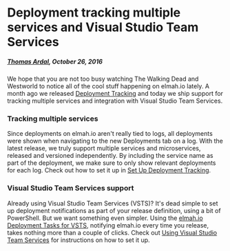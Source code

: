 # Deployment tracking multiple services and Visual Studio Team Services##### [Thomas Ardal](http://elmah.io/about/), October 26, 2016We hope that you are not too busy watching The Walking Dead and Westworld to notice all of the cool stuff happening on elmah.io lately. A month ago we released [Deployment Tracking](/deployment-tracking/) and today we ship support for tracking multiple services and integration with Visual Studio Team Services.### Tracking multiple servicesSince deployments on elmah.io aren't really tied to logs, all deployments were shown when navigating to the new Deployments tab on a log. With the latest release, we truly support multiple services and microservices, released and versioned independently. By including the service name as part of the deployment, we make sure to only show relevant deployments for each log. Check out how to set it up in [Set Up Deployment Tracking](https://docs.elmah.io/setup-deployment-tracking/#versioning-different-services).### Visual Studio Team Services supportAlready using Visual Studio Team Services (VSTS)? It's dead simple to set up deployment notifications as part of your release definition, using a bit of PowerShell. But we want something even simpler. Using the [elmah.io Deployment Tasks for VSTS](https://marketplace.visualstudio.com/items?itemName=elmahio.deploy-tasks), notifying elmah.io every time you release, takes nothing more than a couple of clicks. Check out [Using Visual Studio Team Services](https://docs.elmah.io/setup-deployment-tracking/#using-visual-studio-team-services) for instructions on how to set it up.